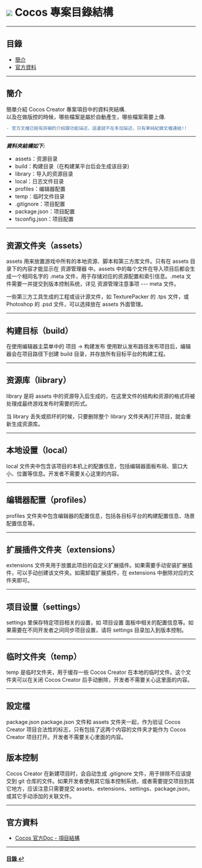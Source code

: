 # ![](https://drive.google.com/uc?id=10INx5_pkhMcYRdx_OO4rXNXxcsvPtBYq) Cocos 專案目錄結構

---

<!--ts-->
## 目錄
* [簡介](#簡介)
* [官方資料](#官方資料)
<!--te-->

---

## 簡介
簡單介紹 Cocos Creator 專案項目中的資料夾結構. <br>
以及在做版控的時候，哪些檔案是屬於自動產生，哪些檔案需要上傳.<br>

```diff
- 官方文檔已經有詳細的介紹跟功能描述，這邊就不在多加描述，只有單純紀錄文檔連結!!
```

---

***資料夾結構如下:***
- assets：资源目录
- build：构建目录（在构建某平台后会生成该目录)
- library：导入的资源目录
- local：日志文件目录 
- profiles：编辑器配置
- temp：临时文件目录
- .gitignore：项目配置
- package.json：项目配置
- tsconfig.json：项目配置

---

## 资源文件夹（assets）


assets 用来放置游戏中所有的本地资源、脚本和第三方库文件。只有在 assets 目录下的内容才能显示在 资源管理器 中。assets 中的每个文件在导入项目后都会生成一个相同名字的 .meta 文件，用于存储对应的资源配置和索引信息。.meta 文件需要一并提交到版本控制系统，详见 资源管理注意事项 --- meta 文件。

一些第三方工具生成的工程或设计源文件，如 TexturePacker 的 .tps 文件，或 Photoshop 的 .psd 文件，可以选择放在 assets 外面管理。

---

## 构建目标（build）

在使用编辑器主菜单中的 项目 -> 构建发布 使用默认发布路径发布项目后，编辑器会在项目路径下创建 build 目录，并存放所有目标平台的构建工程。

---

## 资源库（library）
library 是将 assets 中的资源导入后生成的，在这里文件的结构和资源的格式将被处理成最终游戏发布时需要的形式。

当 library 丢失或损坏的时候，只要删除整个 library 文件夹再打开项目，就会重新生成资源库。

---

## 本地设置（local）
local 文件夹中包含该项目的本机上的配置信息，包括编辑器面板布局、窗口大小、位置等信息。开发者不需要关心这里的内容。

---

## 编辑器配置（profiles）
profiles 文件夹中包含编辑器的配置信息，包括各目标平台的构建配置信息、场景配置信息等。

---

## 扩展插件文件夹（extensions）
extensions 文件夹用于放置此项目的自定义扩展插件。如果需要手动安装扩展插件，可以手动创建该文件夹。如需卸载扩展插件，在 extensions 中删除对应的文件夹即可。

---

## 项目设置（settings）
settings 里保存特定项目相关的设置，如 项目设置 面板中相关的配置信息等。如果需要在不同开发者之间同步项目设置，请将 settings 目录加入到版本控制。

---

## 临时文件夹（temp）
temp 是临时文件夹，用于缓存一些 Cocos Creator 在本地的临时文件。这个文件夹可以在关闭 Cocos Creator 后手动删除，开发者不需要关心这里面的内容。

---

## 設定檔
package.json
package.json 文件和 assets 文件夹一起，作为验证 Cocos Creator 项目合法性的标志，只有包括了这两个内容的文件夹才能作为 Cocos Creator 项目打开。开发者不需要关心里面的内容。

## 版本控制
Cocos Creator 在新建项目时，会自动生成 .gitignore 文件，用于排除不应该提交到 git 仓库的文件。如果开发者使用其它版本控制系统，或者需要提交项目到其它地方，应该注意只需要提交 assets、extensions、settings、package.json，或其它手动添加的关联文件。

---

## 官方資料
* [Cocos 官方Doc - 項目結構](https://docs.cocos.com/creator/manual/zh/getting-started/project-structure/) <br>

---
<!--ts-->
#### [目錄 ↩](#目錄)
<!--te-->
